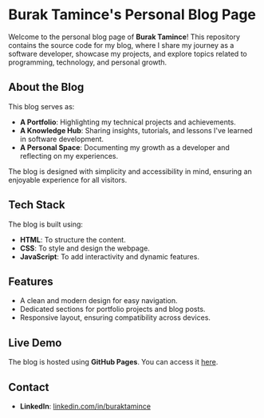# **Burak Tamince's Personal Blog Page**

Welcome to the personal blog page of **Burak Tamince**! This repository contains the source code for my blog, where I share my journey as a software developer, showcase my projects, and explore topics related to programming, technology, and personal growth.

## **About the Blog**
This blog serves as:
- **A Portfolio**: Highlighting my technical projects and achievements.
- **A Knowledge Hub**: Sharing insights, tutorials, and lessons I've learned in software development.
- **A Personal Space**: Documenting my growth as a developer and reflecting on my experiences.

The blog is designed with simplicity and accessibility in mind, ensuring an enjoyable experience for all visitors.

## **Tech Stack**
The blog is built using:
- **HTML**: To structure the content.
- **CSS**: To style and design the webpage.
- **JavaScript**: To add interactivity and dynamic features.

## **Features**
- A clean and modern design for easy navigation.
- Dedicated sections for portfolio projects and blog posts.
- Responsive layout, ensuring compatibility across devices.

## **Live Demo**
The blog is hosted using **GitHub Pages**. You can access it [here](https://Athena65.github.io/btblog).

## **Contact**
- **LinkedIn**: [linkedin.com/in/buraktamince](https://linkedin.com/in/buraktamince)
